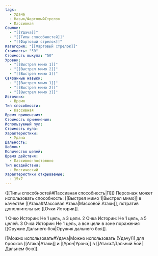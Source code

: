 ```yaml
---
tags:
  - Удача
  - Навык/ФартовыйСтрелок
  - Пассивная
Ссылки:
  - "[[Удача]]"
  - "[[Типы способностей]]"
  - "[[Фартовый стрелок]]"
Категория: "[[Фартовый стрелок]]"
Стоимость: "50"
Стоимость выкупа: "50"
Уровни:
  - "[[Выстрел мимо 1]]"
  - "[[Выстрел мимо 2]]"
  - "[[Выстрел мимо 3]]"
Связанные навыки:
  - "[[Выстрел мимо 1]]"
  - "[[Выстрел мимо 2]]"
  - "[[Выстрел мимо 3]]"
Источник:
  - Время
Тип способности:
  - Пассивная
Время применения: 
Стоимость применения: 
Используемый пул: 
Стоимость пула: 
Характеристики:
  - Удача
Дальность: 
Шаблон: 
Количество целей: 
Время действия:
  - Пассивно-постоянно
Тип воздействия:
  - Мистический
Характеристики открываемые:
  - 15x7
---
```

([[Типы способностей#Пассивная способность|П]]) Персонаж может использовать способность: [[Выстрел мимо 1|Выстрел мимо]] в качестве [[Атака#Массовая Атака|Массовой Атаки]], потратив дополнительные [[Очки Истории]]. 

1 Очко Истории: Не 1 цель, а 3 цели.
2 Очка Истории: Не 1 цель, а 5 целей.
3 Очка Истории: Не 1 цель, а все цели в зоне поражения [[Оружие Дальнего боя|Оружия дальнего боя]]. 

[[Можно использовать#Удача|Можно использовать (Удачу)]] для бросков [[Атака|Атаки]] и [[Урон|Урона]] в [[Атака#Дальний Бой|Дальнем бою]].
